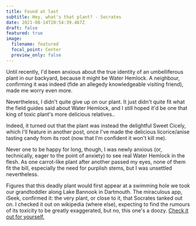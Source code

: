```yaml
---
title: Found at last
subtitle: Hey, what's that plant? - Socrates
date: 2021-08-14T20:54:39.467Z
draft: false
featured: true
image:
  filename: featured
  focal_point: Center
  preview_only: false
---
```

Until recently, I'd been anxious about the true identity of an umbelliferous plant in our backyard, because it might be Water Hemlock. A neighbour, confirming it was indeed (fide an allegedy knowledgeable  visiting friend), made me worry even more.

Nevertheless, I didn't quite give up on our plant. It just didn't quite fit what the field guides said about Water Hemlock, and I still hoped it'd be one that king of toxic plant's more delicious relatives..

Indeed, it turned out that the plant was instead the delightful Sweet Cicely, which I'll feature in another post, once I've made the delicious licorice/anise tasting candy from its root (now that I'm confident it won't kill me).

Never one to be happy for long, though, I was newly anxious (or, technically, eager to the point of anxiety) to see real Water Hemlock in the flesh. As one carrot-like plant after another passed my eyes,  none of them fit the bill, especially the need for purplish stems, but I was unsettled nevertheless.

Figures that this deadly plant would first appear at a swimming hole we took our grandtoddler along Lake Bannook in Dartmouth. The miraculous app, iSeek, confirmed it: the very plant, or close to it, that Socrates tanked out on. I checked it out on wikipedia (where else), expecting to find the rumours of its toxicity to be greatly exaggerated, but no, this one's a doozy. [Check it out for yourself.](https://en.wikipedia.org/wiki/Cicuta)

